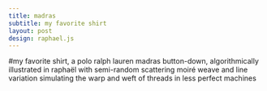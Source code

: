 ```yaml
---
title: madras
subtitle: my favorite shirt
layout: post
design: raphael.js
---
```


#my favorite shirt, a polo ralph lauren madras button-down, algorithmically illustrated in raphaël with semi-random scattering moiré weave and line variation simulating the warp and weft of threads in less perfect machines

<script src="/lib/js/interactions/madras.js"></script>